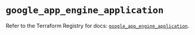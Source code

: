 # `google_app_engine_application`

Refer to the Terraform Registry for docs: [`google_app_engine_application`](https://registry.terraform.io/providers/hashicorp/google/6.39.0/docs/resources/app_engine_application).
